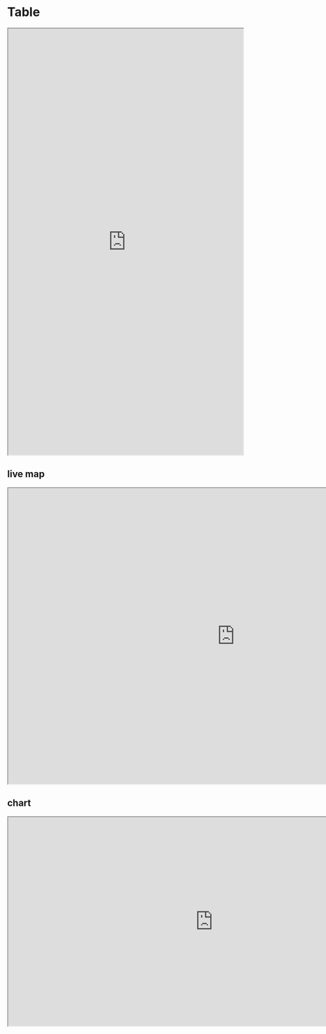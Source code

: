 # Table
<iframe src="https://docs.google.com/spreadsheets/d/1dwKz_y388C9Otdzmeo90PsEq35giPXWhvG86Muo9KlY/edit?usp=sharing" width="540" height="980"></iframe>

## live map
<iframe src="https://www.google.com/maps/d/embed?mid=1F1Dar4g_IjiQJh4XD7RdPZGwE_3afJC-" width="1040" height="680"></iframe>


## chart
<iframe src="https://nour-rabea.github.io/chartjs-bar./" width="940" height="480"></iframe>
